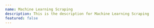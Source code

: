 ```yaml
---
name: Machine Learning Scraping
description: This is the description for Machine Learning Scraping
featured: false
---
```

